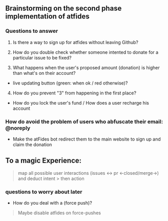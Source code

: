 ## Brainstorming on the second phase implementation of atfides

### Questions to answer

1. Is there a way to sign up for atfides without leaving Github?

2. How do you double check whether someone intented to donate for a particular issue to be fixed?

3. What happens when the user's proposed amount (donation) is higher than what's on their account?

 * live updating button (green: when ok / red otherwise)?

4. How do you prevent "3" from happening in the first place?

 * How do you lock the user's fund / How does a user recharge his account


### How do avoid the problem of users who abfuscate their email: @noreply

* Make the atFides bot redirect them to the main website to sign up and claim the donation

## To a magic Experience:

> map all possible user interactions (issues <-> pr <-closed/merge->) and deduct intent > then action

### questions to worry about later

* How do you deal with a (force push)?

> Maybe disable atfides on force-pushes
